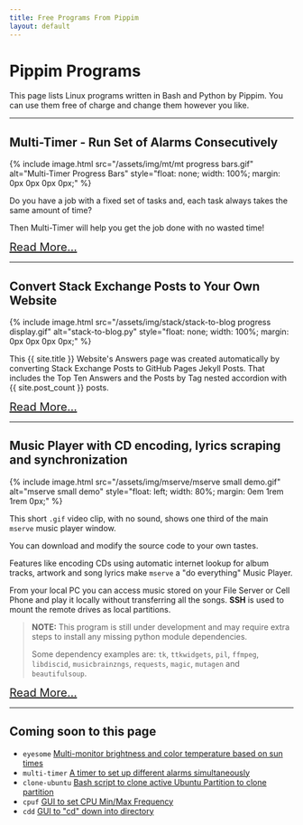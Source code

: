 ```yaml
---
title: Free Programs From Pippim
layout: default
---
```

# Pippim Programs

This page lists Linux programs written in Bash and Python by Pippim. 
You can use them free of charge and change them however you like.

---

## Multi-Timer - Run Set of Alarms Consecutively

{% include image.html src="/assets/img/mt/mt progress bars.gif"
   alt="Multi-Timer Progress Bars"
   style="float: none; width: 100%; margin: 0px 0px 0px 0px;"
%}

Do you have a job with a fixed set of tasks and, each task always takes the
same amount of time?

Then Multi-Timer will help you get the job done with no wasted time!

<a href="mt.html" style="font-size: 20px;">Read More...</a>

---

## Convert Stack Exchange Posts to Your Own Website

{% include image.html src="/assets/img/stack/stack-to-blog progress display.gif"
   alt="stack-to-blog.py"
   style="float: none; width: 100%; margin: 0px 0px 0px 0px;"
%}

This {{ site.title }} Website's Answers page was created automatically
by converting Stack Exchange Posts to GitHub Pages Jekyll Posts. That
includes the Top Ten Answers and the Posts by Tag nested accordion with
{{ site.post_count }} posts.

<a href="stack.html" style="font-size: 20px;">Read More...</a>

---

## Music Player with CD encoding, lyrics scraping and synchronization

{% include image.html src="/assets/img/mserve/mserve small demo.gif"
   alt="mserve small demo"
   style="float: left; width: 80%; margin: 0em 1rem 1rem 0px;"
%}

This short `.gif` video clip, with no sound, shows one third
of the main `mserve` music player window.

You can download and modify the source code to your own tastes.

Features like encoding CDs using automatic internet
lookup for album tracks, artwork and song lyrics make
`mserve` a "do everything" Music Player.

From your local PC you can access music stored on your
File Server or Cell Phone and play it locally without
transferring all the songs.  **SSH** is used to mount
the remote drives as local partitions.

> **NOTE:** This program is still under development and may require extra steps to install any missing python module dependencies.
>  
> Some dependency examples are: `tk`, `ttkwidgets`, `pil`, `ffmpeg`, `libdiscid`, `musicbrainzngs`, `requests`, `magic`, `mutagen` and `beautifulsoup`.

<a href="mserve.html" style="font-size: 20px;">Read More...</a>

---

## Coming soon to this page

- `eyesome` [Multi-monitor brightness and color temperature based on sun times](https://askubuntu.com/questions/829814/set-initial-startup-background-brightness-depending-on-daytime)
- `multi-timer` [A timer to set up different alarms simultaneously](https://askubuntu.com/questions/1039357/a-timer-to-set-up-different-alarms-simultaneosly/1039377#1039377)
- `clone-ubuntu` [Bash script to clone active Ubuntu Partition to clone partition](https://askubuntu.com/questions/1028604/bash-script-to-backup-clone-ubuntu-to-another-partition/1028605#1028605)
- `cpuf` [GUI to set CPU Min/Max Frequency](https://askubuntu.com/questions/1141605/gui-or-simple-bash-script-to-throttle-the-cpu/1142671#1142671)
- `cdd` [GUI to "cd" down into directory](https://askubuntu.com/questions/930334/how-can-i-move-down-one-directory/1276376#1276376)
